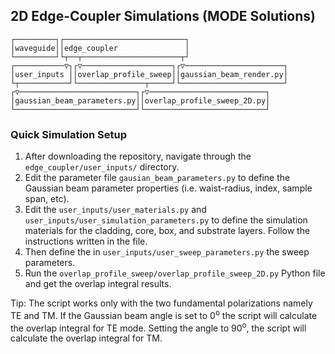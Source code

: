 ## 2D Edge-Coupler Simulations (MODE Solutions)

    ┌─────────┐┌───────────────────────────┐                      
    │waveguide││edge_coupler               │                      
    └─────────┘└┬──┬──────────────────────┬┘                      
    ┌───────────▽┐┌▽────────────────────┐┌▽──────────────────────┐
    │user_inputs ││overlap_profile_sweep││gaussian_beam_render.py│
    └┬───────────┘└───────────────┬─────┘└───────────────────────┘
    ┌▽──────────────────────────┐┌▽──────────────────────────┐    
    │gaussian_beam_parameters.py││overlap_profile_sweep_2D.py│    
    └───────────────────────────┘└───────────────────────────┘    

### Quick Simulation Setup

1. After downloading the repository, navigate through the `edge_coupler/user_inputs/` directory.
2. Edit the parameter file `gausian_beam_parameters.py` to define the Gaussian beam parameter properties (i.e. waist-radius, index, sample span, etc). 
3. Edit the `user_inputs/user_materials.py` and `user_inputs/user_simulation_parameters.py` to define the simulation materials for the cladding, core, box, and substrate layers. Follow the instructions written in the file.
4. Then define the in `user_inputs/user_sweep_parameters.py` the sweep parameters.
5. Run the `overlap_profile_sweep/overlap_profile_sweep_2D.py` Python file and get the overlap integral results.

Tip: The script works only with the two fundamental polarizations namely TE and TM. If the Gaussian beam angle is set to 0<sup>o</sup> the script will calculate the overlap integral for TE mode. Setting the angle to 90<sup>o</sup>, the script will calculate the overlap integral for TM.
